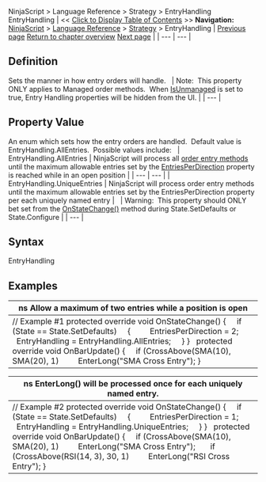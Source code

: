 ﻿
NinjaScript \> Language Reference \> Strategy \> EntryHandling
EntryHandling
| \<\< [Click to Display Table of Contents](entryhandling.md) \>\> **Navigation:**     [NinjaScript](ninjascript-1.md) \> [Language Reference](language_reference_wip-1.md) \> [Strategy](strategy-1.md) \> EntryHandling | [Previous page](entriesperdirection-1.md) [Return to chapter overview](strategy-1.md) [Next page](execution-1.md) |
| --- | --- |
## Definition
Sets the manner in how entry orders will handle.
 
| Note:  This property ONLY applies to Managed order methods.  When [IsUnmanaged](isunmanaged-1.md) is set to true, Entry Handling properties will be hidden from the UI. |
| --- |

## Property Value
An enum which sets how the entry orders are handled.  Default value is EntryHandling.AllEntries.  Possible values include:
 
| EntryHandling.AllEntries | NinjaScript will process all [order entry methods](order_methods-1.md) until the maximum allowable entries set by the [EntriesPerDirection](entriesperdirection-1.md) property is reached while in an open position |
| --- | --- |
| EntryHandling.UniqueEntries | NinjaScript will process order entry methods until the maximum allowable entries set by the EntriesPerDirection property per each uniquely named entry |
 
| Warning:  This property should ONLY bet set from the [OnStateChange()](onstatechange-1.md) method during State.SetDefaults or State.Configure |
| --- |

## Syntax
EntryHandling
 
## 
## Examples
| ns Allow a maximum of two entries while a position is open |
| --- |
| // Example \#1 protected override void OnStateChange()  {      if (State \=\= State.SetDefaults)      {          EntriesPerDirection \= 2;          EntryHandling \= EntryHandling.AllEntries;      } }   protected override void OnBarUpdate()  {      if (CrossAbove(SMA(10), SMA(20), 1)          EnterLong("SMA Cross Entry"); } |

| ns EnterLong() will be processed once for each uniquely named entry. |
| --- |
| // Example \#2 protected override void OnStateChange() {      if (State \=\= State.SetDefaults)      {          EntriesPerDirection \= 1;          EntryHandling \= EntryHandling.UniqueEntries;      } }   protected override void OnBarUpdate() {      if (CrossAbove(SMA(10), SMA(20), 1)          EnterLong("SMA Cross Entry");        if (CrossAbove(RSI(14, 3), 30, 1)          EnterLong("RSI Cross Entry"); } |

